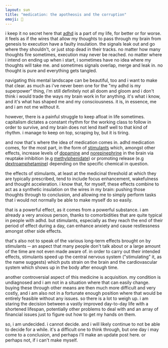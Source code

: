 ```yaml
---
layout: sun
title: "medication: the apotheosis and the corruption"
emoji: 💊
---
```

i keep it no secret here that [adhd](https://adhdaware.org.uk/what-is-adhd/) is a part of my life, for better or for worse. it feels as if the wires that allow my thoughts to pass through my brain from genesis to execution have a faulty insulation. the signals leak out and go where they shouldn't, or just stop dead in their tracks. no matter how many thoughts fire sometimes, execution may never be reached. no matter where i intend on ending up when i start, i sometimes have no idea where my thoughts will take me. and sometimes signals overlap, merge and leak in. no thought is pure and everything gets tangled.

navigating this mental landscape can be beautiful, too and i want to make that clear. as much as i've never been one for the "my adhd is my superpower" thing, i'm still definitely not all doom and gloom and i don't think i would trade the ways my brain work in for anything. it's what i know, and it's what has shaped me and my consciousness. it is, in essence, me and i am not me without it.

however, there is a painful struggle to keep afloat in life sometimes. capitalism dictates a constant rhythm for the working class to follow in order to survive, and my brain does not lend itself well to that kind of rhythm. i manage to keep on top, scraping by, but it is tiring.

and now that's where the idea of medication comes in. adhd medication comes, for the most part, in the form of [stimulants](https://psychonautwiki.org/wiki/Stimulant) which, amongst other effects, increase levels of [dopamine](https://psychonautwiki.org/wiki/Dopamine) and [norepinephrine](https://psychonautwiki.org/wiki/Norepinephrine) in the brain via reuptake inhibition (e.g [methylphenidate](https://psychonautwiki.org/wiki/Methylphenidate)) or promoting release (e.g [dextroamphetamine](https://psychonautwiki.org/wiki/Amphetamine#Enantiomers)) depending on the specific chemical in question.

the effects of stimulants, at least at the medicinal threshold at which they are typically prescribed, tend to include focus enhancement, wakefulness and thought acceleration. i know that, for myself, these effects combine to act as a synthetic insulation on the wires in my brain: pushing those thoughts through to conclusion, and allowing me to simply perform tasks that i would not normally be able to make myself do so easily.

that is a powerful effect, as it comes from a powerful substance. i am already a very anxious person, thanks to comorbidities that are quite typical in people with adhd. but stimulants, especially as they reach the end of their period of effect during a day, can enhance anxiety and cause restlessness amongst other side effects.

that's also not to speak of the various long-term effects brought on by stimulants ─ an aspect that many people don't talk about or a large amount of the time are not even made aware of. in order to carry out their intended effects, stimulants speed up the central nervous system ("stimulating" it, as the name suggests) which puts strain on the brain and the cardiovascular system which shows up in the body after enough time.

another controversial aspect of this medicine is acquisition. my condition is undiagnosed and i am not in a situation where that can easily change. buying these through other means are then much more difficult and very costly, and i am also not in a fortunate enough position where that would be entirely feasible without any issues. so there is a lot to weigh up. i am staring the decision between a vastly improved day-to-day life with a shortened lifespan, potentially other problems to deal with and an array of financial issues just to figure out how to get my hands on them.

so, i am undecided. i cannot decide. and i will likely continue to not be able to decide for a while. it's a difficult one to think through, but one day i may come to a conclusion, and perhaps i'll make an update post here. or perhaps not, if i can't make myself.
